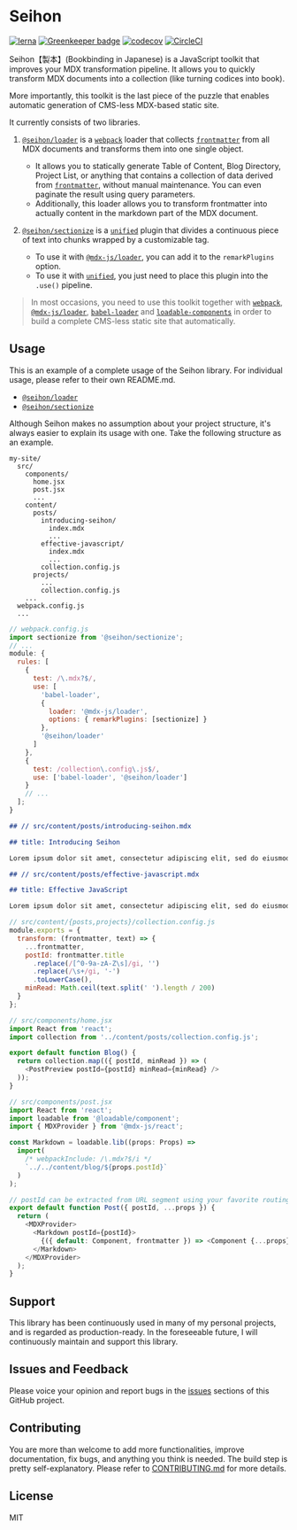 # Seihon

[![lerna](https://img.shields.io/badge/maintained%20with-lerna-cc00ff.svg)](https://lerna.js.org)
[![Greenkeeper badge](https://badges.greenkeeper.io/billykwok/seihon.svg)](https://greenkeeper.io)
[![codecov](https://codecov.io/gh/billykwok/seihon/branch/master/graph/badge.svg)](https://codecov.io/gh/billykwok/seihon)
[![CircleCI](https://circleci.com/gh/billykwok/seihon/tree/master.svg?style=svg)](https://circleci.com/gh/billykwok/seihon/tree/master)

Seihon【製本】(Bookbinding in Japanese) is a JavaScript toolkit that improves your MDX transformation pipeline. It allows you to quickly transform MDX documents into a collection (like turning codices into book).

More importantly, this toolkit is the last piece of the puzzle that enables automatic generation of CMS-less MDX-based static site.

It currently consists of two libraries.

1. [`@seihon/loader`](https://github.com/billykwok/seihon/tree/master/packages/loader/README.md) is a [`webpack`](https://github.com/webpack/webpack) loader that collects [`frontmatter`](https://github.com/jxson/front-matter) from all MDX documents and transforms them into one single object.

   - It allows you to statically generate Table of Content, Blog Directory, Project List, or anything that contains a collection of data derived from [`frontmatter`](https://github.com/jxson/front-matter), without manual maintenance. You can even paginate the result using query parameters.
   - Additionally, this loader allows you to transform frontmatter into actually content in the markdown part of the MDX document.

2. [`@seihon/sectionize`](https://github.com/billykwok/seihon/tree/master/packages/sectionize/README.md) is a [`unified`](https://github.com/unifiedjs/unified) plugin that divides a continuous piece of text into chunks wrapped by a customizable tag.
   - To use it with [`@mdx-js/loader`](https://github.com/mdx-js/mdx/tree/master/packages/loader), you can add it to the `remarkPlugins` option.
   - To use it with [`unified`](https://github.com/unifiedjs/unified), you just need to place this plugin into the `.use()` pipeline.

> In most occasions, you need to use this toolkit together with [`webpack`](https://github.com/webpack/webpack), [`@mdx-js/loader`](https://github.com/mdx-js/mdx/tree/master/packages/loader), [`babel-loader`](https://github.com/babel/babel-loader) and [`loadable-components`](https://github.com/smooth-code/loadable-components) in order to build a complete CMS-less static site that automatically.

## Usage

This is an example of a complete usage of the Seihon library. For individual usage, please refer to their own README.md.

- [`@seihon/loader`](https://github.com/billykwok/seihon/tree/master/packages/loader/README.md)
- [`@seihon/sectionize`](https://github.com/billykwok/seihon/tree/master/packages/sectionize/README.md)

Although Seihon makes no assumption about your project structure, it's always easier to explain its usage with one. Take the following structure as an example.

```text
my-site/
  src/
    components/
      home.jsx
      post.jsx
      ...
    content/
      posts/
        introducing-seihon/
          index.mdx
          ...
        effective-javascript/
          index.mdx
          ...
        collection.config.js
      projects/
        ...
        collection.config.js
    ...
  webpack.config.js
  ...
```

```javascript
// webpack.config.js
import sectionize from '@seihon/sectionize';
// ...
module: {
  rules: [
    {
      test: /\.mdx?$/,
      use: [
        'babel-loader',
        {
          loader: '@mdx-js/loader',
          options: { remarkPlugins: [sectionize] }
        },
        '@seihon/loader'
      ]
    },
    {
      test: /collection\.config\.js$/,
      use: ['babel-loader', '@seihon/loader']
    }
    // ...
  ];
}
```

```md
## // src/content/posts/introducing-seihon.mdx

## title: Introducing Seihon

Lorem ipsum dolor sit amet, consectetur adipiscing elit, sed do eiusmod tempor incididunt ut labore et dolore magna aliqua. Ut enim ad minim veniam, quis nostrud exercitation ullamco laboris nisi ut aliquip ex ea commodo consequat. Duis aute irure dolor in reprehenderit in voluptate velit esse cillum dolore eu fugiat nulla pariatur. Excepteur sint occaecat cupidatat non proident, sunt in culpa qui officia deserunt mollit anim id est laborum.
```

```md
## // src/content/posts/effective-javascript.mdx

## title: Effective JavaScript

Lorem ipsum dolor sit amet, consectetur adipiscing elit, sed do eiusmod tempor incididunt ut labore et dolore magna aliqua. Ut enim ad minim veniam, quis nostrud exercitation ullamco laboris nisi ut aliquip ex ea commodo consequat. Duis aute irure dolor in reprehenderit in voluptate velit esse cillum dolore eu fugiat nulla pariatur. Excepteur sint occaecat cupidatat non proident, sunt in culpa qui officia deserunt mollit anim id est laborum.
```

```javascript
// src/content/{posts,projects}/collection.config.js
module.exports = {
  transform: (frontmatter, text) => {
    ...frontmatter,
    postId: frontmatter.title
      .replace(/[^0-9a-zA-Z\s]/gi, '')
      .replace(/\s+/gi, '-')
      .toLowerCase(),
    minRead: Math.ceil(text.split(' ').length / 200)
  }
};
```

```javascript
// src/components/home.jsx
import React from 'react';
import collection from '../content/posts/collection.config.js';

export default function Blog() {
  return collection.map(({ postId, minRead }) => (
    <PostPreview postId={postId} minRead={minRead} />
  ));
}
```

```javascript
// src/components/post.jsx
import React from 'react';
import loadable from '@loadable/component';
import { MDXProvider } from '@mdx-js/react';

const Markdown = loadable.lib((props: Props) =>
  import(
    /* webpackInclude: /\.mdx?$/i */
    `../../content/blog/${props.postId}`
  )
);

// postId can be extracted from URL segment using your favorite routing library, e.g. example.com/blog/lorem-ipsum-1
export default function Post({ postId, ...props }) {
  return (
    <MDXProvider>
      <Markdown postId={postId}>
        {({ default: Component, frontmatter }) => <Component {...props} />}
      </Markdown>
    </MDXProvider>
  );
}
```

## Support

This library has been continuously used in many of my personal projects, and is regarded as production-ready. In the foreseeable future, I will continuously maintain and support this library.

## Issues and Feedback

Please voice your opinion and report bugs in the [issues](https://github.com/billykwok/seihon/issues) sections of this GitHub project.

## Contributing

You are more than welcome to add more functionalities, improve documentation, fix bugs, and anything you think is needed. The build step is pretty self-explanatory. Please refer to [CONTRIBUTING.md](https://github.com/billykwok/seihon/blob/master/CONTRIBUTING.md) for more details.

## License

MIT
